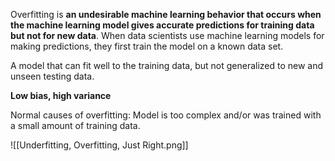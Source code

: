 Overfitting is **an undesirable machine learning behavior that occurs when the machine learning model gives accurate predictions for training data but not for new data**. When data scientists use machine learning models for making predictions, they first train the model on a known data set.

A model that can fit well to the training data, but not generalized to new and unseen testing data.  

**Low bias, high variance**  

Normal causes of overfitting: Model is too complex and/or was trained with a small amount of training data.

![[Underfitting, Overfitting, Just Right.png]]